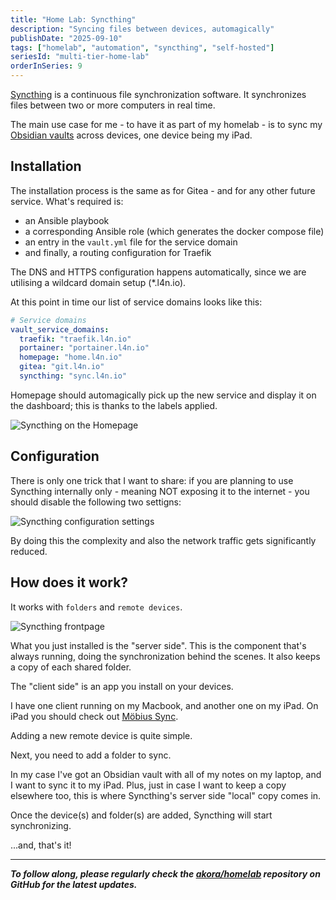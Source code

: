 ```yaml
---
title: "Home Lab: Syncthing"
description: "Syncing files between devices, automagically"
publishDate: "2025-09-10"
tags: ["homelab", "automation", "syncthing", "self-hosted"]
seriesId: "multi-tier-home-lab"
orderInSeries: 9
---
```


[Syncthing](https://syncthing.net/) is a continuous file synchronization software. It synchronizes files between two or more computers in real time.

The main use case for me - to have it as part of my homelab - is to sync my [Obsidian vaults](https://obsidian.md/) across devices, one device being my iPad.

## Installation

The installation process is the same as for Gitea - and for any other future service. What's required is:

- an Ansible playbook
- a corresponding Ansible role (which generates the docker compose file)
- an entry in the `vault.yml` file for the service domain
- and finally, a routing configuration for Traefik

The DNS and HTTPS configuration happens automatically, since we are utilising a wildcard domain setup (*.l4n.io).

At this point in time our list of service domains looks like this:

```yaml
# Service domains
vault_service_domains:
  traefik: "traefik.l4n.io"
  portainer: "portainer.l4n.io"
  homepage: "home.l4n.io"
  gitea: "git.l4n.io"
  syncthing: "sync.l4n.io"
```

Homepage should automagically pick up the new service and display it on the dashboard; this is thanks to the labels applied.

![Syncthing on the Homepage](/images/HomeLab-Syncthing.png)

## Configuration

There is only one trick that I want to share: if you are planning to use Syncthing internally only - meaning NOT exposing it to the internet - you should disable the following two settigns:

![Syncthing configuration settings](/images/HomeLab-Syncthing-Settings.png)

By doing this the complexity and also the network traffic gets significantly reduced.

## How does it work?

It works with `folders` and `remote devices`.

![Syncthing frontpage](/images/HomeLab-Syncthing-Frontpage.png)

What you just installed is the "server side". This is the component that's always running, doing the synchronization behind the scenes. It also keeps a copy of each shared folder.

The "client side" is an app you install on your devices.

I have one client running on my Macbook, and another one on my iPad. On iPad you should check out [Möbius Sync](https://apps.apple.com/us/app/m%C3%B6bius-sync/id1539203216).

Adding a new remote device is quite simple.

Next, you need to add a folder to sync.

In my case I've got an Obsidian vault with all of my notes on my laptop, and I want to sync it to my iPad. Plus, just in case I want to keep a copy elsewhere too, this is where Syncthing's server side "local" copy comes in.

Once the device(s) and folder(s) are added, Syncthing will start synchronizing.

...and, that's it!

---

_**To follow along, please regularly check the [akora/homelab](https://github.com/akora/homelab) repository on GitHub for the latest updates.**_
